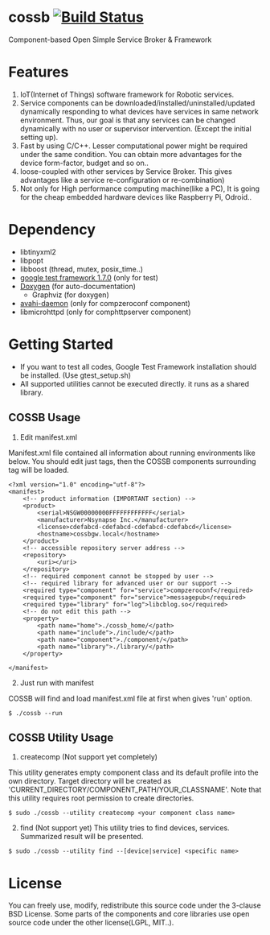 # cossb [![Build Status](https://travis-ci.org/bhhwang/cossb.svg)](https://travis-ci.org/bhhwang/cossb)
Component-based Open Simple Service Broker & Framework
 

Features
===============
1. IoT(Internet of Things) software framework for Robotic services.
2. Service components can be downloaded/installed/uninstalled/updated dynamically responding to what devices have services in same network environment. Thus, our goal is that any services can be changed dynamically with no user or supervisor intervention. (Except the initial setting up).
3. Fast by using C/C++. Lesser computational power might be required under the same condition. You can obtain more advantages for the device form-factor, budget and so on..
4. loose-coupled with other services by Service Broker. This gives advantages like a service re-configuration or re-combination)
5. Not only for High performance computing machine(like a PC), It is going for the cheap embedded hardware devices like Raspberry Pi, Odroid..

Dependency
===============
* libtinyxml2
* libpopt
* libboost (thread, mutex, posix_time..)
* [google test framework 1.7.0](http://code.google.com/p/googletest/downloads/list) (only for test)
* [Doxygen](http://www.doxygen.org) (for auto-documentation)
  - Graphviz (for doxygen)
* [avahi-daemon](http://avahi.org/) (only for compzeroconf component)
* libmicrohttpd (only for comphttpserver component)



Getting Started
===============
* If you want to test all codes, Google Test Framework installation should be installed. (Use gtest_setup.sh)
* All supported utilities cannot be executed directly. it runs as a shared library.

COSSB Usage
-------
1. Edit manifest.xml

Manifest.xml file contained all information about running environments like below.
You should edit just <required> tags, then the COSSB components surrounding <required> tag will be loaded. 

```
<?xml version="1.0" encoding="utf-8"?>
<manifest>
	<!-- product information (IMPORTANT section) -->
	<product>
		<serial>NSGW00000000FFFFFFFFFFFF</serial>
		<manufacturer>Nsynapse Inc.</manufacturer>
		<license>cdefabcd-cdefabcd-cdefabcd-cdefabcd</license>
		<hostname>cossbgw.local</hostname>
	</product>
	<!-- accessible repository server address -->
	<repository>
		<uri></uri>
	</repository>
	<!-- required component cannot be stopped by user -->
	<!-- required library for advanced user or our support -->
	<required type="component" for="service">compzeroconf</required>
	<required type="component" for="service">messagepub</required>
	<required type="library" for="log">libcblog.so</required>
	<!-- do not edit this path -->
	<property>
		<path name="home">./cossb_home/</path>
		<path name="include">./include/</path>
		<path name="component">./component/</path>
		<path name="library">./library/</path>
	</property>
	
</manifest>
```

2. Just run with manifest

COSSB will find and load manifest.xml file at first when gives 'run' option.

```
$ ./cossb --run
```

COSSB Utility Usage
-------
1. createcomp (Not support yet completely)

This utility generates empty component class and its default profile into the own directory. Target directory will be created as 'CURRENT_DIRECTORY/COMPONENT_PATH/YOUR_CLASSNAME'. Note that this utility requires root permission to create directories.
```
$ sudo ./cossb --utility createcomp <your component class name>
```


2. find (Not support yet)
This utility tries to find devices, services. Summarized result will be presented.
```
$ sudo ./cossb --utility find --[device|service] <specific name>
```




License
===============
You can freely use, modify, redistribute this source code under the 3-clause BSD License.
Some parts of the components and core libraries use open source code under the other license(LGPL, MIT..).
